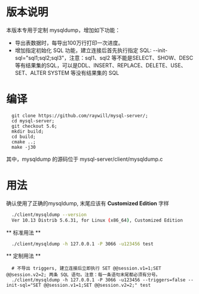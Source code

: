 # 版本说明

本版本专用于定制 mysqldump，增加如下功能：

 - 导出表数据时，每导出100万行打印一次进度。 
 - 增加指定初始化 SQL 功能，建立连接后首先执行指定 SQL: --init-sql="sql1;sql2;sql3"，注意：sql1、sql2 等不能是SELECT、SHOW、DESC等有结果集的SQL，可以是DDL、INSERT、REPLACE、DELETE、USE、SET、ALTER SYSTEM 等没有结果集的 SQL

# 编译

```
  git clone https://github.com/raywill/mysql-server/;
  cd mysql-server;
  git checkout 5.6;
  mkdir build;
  cd build;
  cmake ..;
  make -j30
```

其中，mysqldump 的源码位于 mysql-server/client/mysqldump.c

# 用法

确认使用了正确的mysqldump, 末尾应该有 **Customized Edition** 字样

```bash
  ./client/mysqldump --version
  Ver 10.13 Distrib 5.6.31, for Linux (x86_64), Customized Edition
```

** 标准用法 **

```bash
  ./client/mysqldump -h 127.0.0.1 -P 3066 -u123456 test
```

** 定制用法 **

```baseh
  # 不导出 triggers, 建立连接后立即执行 SET @@session.v1=1;SET @@session.v2=2; 两条 SQL 语句。注意：每一条语句末尾都必须有分号。
  ./client/mysqldump -h 127.0.0.1 -P 3066 -u123456 --triggers=false --init-sql="SET @@session.v1=1;SET @@session.v2=2;" test 
```

